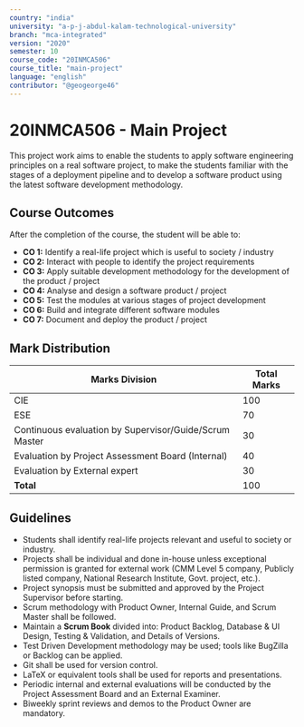 ```yaml
---
country: "india"
university: "a-p-j-abdul-kalam-technological-university"
branch: "mca-integrated"
version: "2020"
semester: 10
course_code: "20INMCA506"
course_title: "main-project"
language: "english"
contributor: "@geogeorge46"
---
```


# 20INMCA506 - Main Project

This project work aims to enable the students to apply software engineering principles on a real software project, to make the students familiar with the stages of a deployment pipeline and to develop a software product using the latest software development methodology.

## Course Outcomes
After the completion of the course, the student will be able to:

- **CO 1:** Identify a real-life project which is useful to society / industry  
- **CO 2:** Interact with people to identify the project requirements  
- **CO 3:** Apply suitable development methodology for the development of the product / project  
- **CO 4:** Analyse and design a software product / project  
- **CO 5:** Test the modules at various stages of project development  
- **CO 6:** Build and integrate different software modules  
- **CO 7:** Document and deploy the product / project  

## Mark Distribution

| Marks Division | Total Marks |
|----------------|------------|
| CIE            | 100        |
| ESE            | 70         |
| Continuous evaluation by Supervisor/Guide/Scrum Master | 30 |
| Evaluation by Project Assessment Board (Internal) | 40 |
| Evaluation by External expert | 30 |
| **Total**      | 100        |

## Guidelines
- Students shall identify real-life projects relevant and useful to society or industry.  
- Projects shall be individual and done in-house unless exceptional permission is granted for external work (CMM Level 5 company, Publicly listed company, National Research Institute, Govt. project, etc.).  
- Project synopsis must be submitted and approved by the Project Supervisor before starting.  
- Scrum methodology with Product Owner, Internal Guide, and Scrum Master shall be followed.  
- Maintain a **Scrum Book** divided into: Product Backlog, Database & UI Design, Testing & Validation, and Details of Versions.  
- Test Driven Development methodology may be used; tools like BugZilla or Backlog can be applied.  
- Git shall be used for version control.  
- LaTeX or equivalent tools shall be used for reports and presentations.  
- Periodic internal and external evaluations will be conducted by the Project Assessment Board and an External Examiner.  
- Biweekly sprint reviews and demos to the Product Owner are mandatory.

